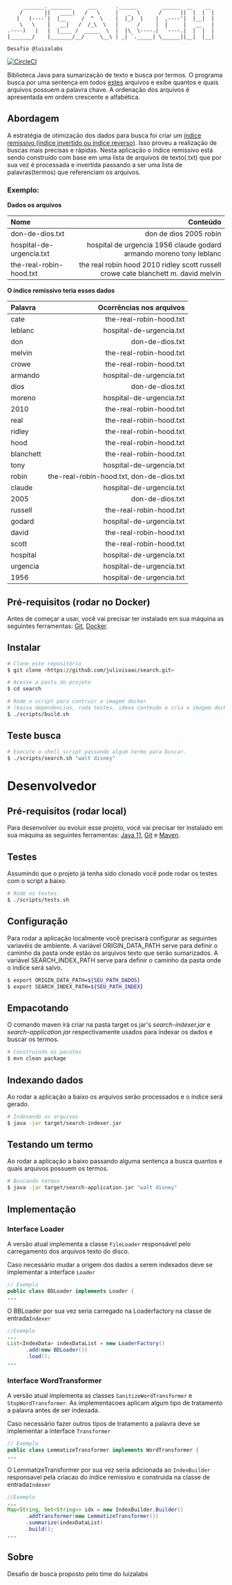 ```
     _______. _______     ___      .______        ______  __    __  
    /       ||   ____|   /   \     |   _  \      /      ||  |  |  | 
   |   (----`|  |__     /  ^  \    |  |_)  |    |  ,----'|  |__|  | 
    \   \    |   __|   /  /_\  \   |      /     |  |     |   __   | 
.----)   |   |  |____ /  _____  \  |  |\  \----.|  `----.|  |  |  | 
|_______/    |_______/__/     \__\ | _| `._____| \______||__|  |__| 

Desafio @luizalabs                                                                    
```
[![CircleCI](https://circleci.com/gh/julioisaac/search.svg?style=svg&circle-token=70c2b456bc1ac593c5525fea8730892c64053b47)](https://app.circleci.com/pipelines/github/julioisaac/search)

Biblioteca Java para sumarização de texto e busca por termos.
O programa busca por uma sentença em todos [estes](https://github.com/julioisaac/archives/raw/main/movies.zip)
arquivos e exibe quantos e quais arquivos possuem a palavra chave. A ordenação
dos arquivos é apresentada em ordem crescente e alfabética.

## Abordagem
A estratégia de otimização dos dados para busca foi criar um [índice remissivo (índice invertido ou índice reverso)](https://en.wikipedia.org/wiki/Inverted_index). Isso proveu a realização de buscas mais precisas e rápidas.
Nesta aplicação o índice remissivo está sendo construído com base em uma lista de arquivos de texto(.txt) que por sua vez é processada e invertida passando a ser uma lista de palavras(termos) que referenciam  os arquivos.

### Exemplo:

**Dados os arquivos**

| **Nome**          | **Conteúdo**      |
| :------------- | -------------: |
| don-de-dios.txt           | don de dios 2005 robin                                                              |
| hospital-de-urgencia.txt  | hospital de urgencia 1956 claude godard armando moreno tony leblanc                 |
| the-real-robin-hood.txt   | the real robin hood 2010 ridley scott russell crowe cate blanchett m. david melvin  |

**O índice remissivo teria esses dados**

| **Palavra**       | **Ocorrências nos arquivos**            |
| :-------------| -------------:                              |
| cate          |   the-real-robin-hood.txt                   |
| leblanc       |   hospital-de-urgencia.txt                  |
| don           |   don-de-dios.txt                           |
| melvin        |   the-real-robin-hood.txt                   |
| crowe         |   the-real-robin-hood.txt                   |
| armando       |   hospital-de-urgencia.txt                  |
| dios          |   don-de-dios.txt                           |
| moreno        |   hospital-de-urgencia.txt                  |
| 2010          |   the-real-robin-hood.txt                   |
| real          |   the-real-robin-hood.txt                   |
| ridley        |   the-real-robin-hood.txt                   |
| hood          |   the-real-robin-hood.txt                   |
| blanchett     |   the-real-robin-hood.txt                   |
| tony          |   hospital-de-urgencia.txt                  |
| robin         |   the-real-robin-hood.txt, don-de-dios.txt  |
| claude        |   hospital-de-urgencia.txt                  |
| 2005          |   don-de-dios.txt                           |
| russell       |   the-real-robin-hood.txt                   |
| godard        |   hospital-de-urgencia.txt                  |
| david         |   the-real-robin-hood.txt                   |
| scott         |   the-real-robin-hood.txt                   |
| hospital      |   hospital-de-urgencia.txt                  |
| urgencia      |   hospital-de-urgencia.txt                  |
| 1956          |   hospital-de-urgencia.txt                  |

## Pré-requisitos (rodar no Docker)

Antes de começar a usar, você vai precisar ter instalado em sua máquina as seguintes ferramentas:
[Git](https://git-scm.com), [Docker](https://www.docker.com/).

## Instalar

```bash
# Clone este repositório
$ git clone <https://github.com/julioisaac/search.git>

# Acesse a pasta do projeto
$ cd search

# Rode o script para contruir a imagem docker
# (baixa dependencias, roda testes, idexa conteudo e cria a imagem docker)
$ ./scripts/build.sh

```

## Teste busca

```bash
# Execute o shell script passando algum termo para buscar.
$ ./scripts/search.sh "walt disney"
```

# Desenvolvedor

## Pré-requisitos (rodar local)

Para desenvolver ou evoluir esse projeto, você vai precisar ter instalado em sua máquina as seguintes ferramentas: [Java 11](https://www.java.com/),
[Git](https://git-scm.com) e [Maven](https://maven.apache.org/).

## Testes

Assumindo que o projeto já tenha sido clonado você pode rodar os testes com o script a baixo.

```bash
# Rode os testes.
$ ./scripts/tests.sh

```
## Configuração

Para rodar a aplicação localmente você precisará configurar as seguintes variavéis de ambiente.
A variável ORIGIN_DATA_PATH serve para definir o caminho da pasta onde estão os arquivos texto que serão sumarizados.
A variável SEARCH_INDEX_PATH serve para definir o caminho da pasta onde o índice será salvo.
```bash
$ export ORIGIN_DATA_PATH=${SEU_PATH_DADOS}
$ export SEARCH_INDEX_PATH=${SEU_PATH_INDEX}
```

## Empacotando

O comando maven irá criar na pasta target os jar's  _search-indexer.jar_ e _search-application.jar_ respectivamente usados para indexar os dados e buscar os termos.
```bash
# Construindo os pacotes
$ mvn clean package

```

## Indexando dados

Ao rodar a aplicação a baixo os arquivos serão processados e o índice será gerado.
```bash
# Indexando os arquivos
$ java -jar target/search-indexer.jar

```

## Testando um termo

Ao rodar a aplicação a baixo passando alguma sentença a busca quantos e quais arquivos possuem os termos.
```bash
# Buscando termos
$ java -jar target/search-application.jar "walt disney"

```

## Implementação

### Interface Loader

A versão atual implementa a classe ```FileLoader``` responsável pelo carregamento dos arquivos texto do disco.

Caso necessário mudar a origem dos dados a serem indexados deve se implementar a interface ```Loader```
```java
// Exemplo
public class BDLoader implements Loader {
...
```
O BBLoader por sua vez seria carregado na Loaderfactory na classe de entrada```Indexer```
```java
//Exemplo
...
List<IndexData> indexDataList = new LoaderFactory()
      .add(new BDLoader())
      .load();
...
```

### Interface WordTransformer

A versão atual implementa as classes ```SanitizeWordTransformer```  e ```StopWordTransformer```. As implementacoes aplicam algum tipo de tratamento a palavra antes de ser indexada.

Caso necessário fazer outros tipos de tratamento a palavra deve se implementar a interface ```Transformer```
```java
// Exemplo
public class LemmatizeTransformer implements WordTransformer {
...
```
O LemmatizeTransformer por sua vez seria adicionada ao ```IndexBuilder``` responsavel pela criacao do índice remissivo e construida na classe de entrada```Indexer```
```java
//Exemplo
...
Map<String, Set<String>> idx = new IndexBuilder.Builder()
      .addTransformer(new LemmatizeTransformer())
      .summarize(indexDataList)
      .build();
...
```

## Sobre

Desafio de busca proposto pelo time do luizalabs


